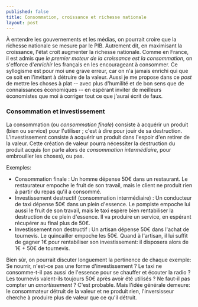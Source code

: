 ```yaml
---
published: false
title: Consommation, croissance et richesse nationale
layout: post
---
```

À entendre les gouvernements et les médias, on pourrait croire que la richesse nationale se mesure par le PIB. Autrement dit, en maximisant la croissance, l'état croit  augmenter la richesse nationale. Comme en France, il est admis que *le premier moteur de la croissance est la consommation*, on s'efforce d'*enrichir* les français en les encourageant à consommer.
Ce syllogisme est pour moi une grave erreur, car on n'a jamais enrichi qui que ce soit en l'invitant à détruire de la valeur.
Aussi je me propose dans ce *post* de mettre les choses à plat -- avec plus d'humilité et de bon sens que de connaissances économiques -- en espérant inviter de meilleurs économistes que moi à corriger tout ce que j'aurai écrit de faux.

### Consommation et investissement

La consommation (ou *consommation finale*) consiste à acquérir un produit (bien ou service) pour l'utiliser ; c'est à dire pour jouir de sa destruction. L'investissement consiste à acquérir un produit dans l'espoir d'en retirer de la valeur. Cette création de valeur pourra nécessiter la destruction du produit acquis (on parle alors de *consommation intermédiaire*, pour embrouiller les choses), ou pas.

Exemples:
* Consommation finale : Un homme dépense 50€ dans un restaurant. Le restaurateur empoche le fruit de son travail, mais le client ne produit rien à partir du repas qu'il a consommé.
* Investissement destructif (consommation intermédiaire) : Un conducteur de taxi dépense 50€ dans un plein d'essence. Le pompiste empoche lui aussi le fruit de son travail, mais le taxi espère bien rentabiliser la destruction de ce plein d'essence. Il va produire un service, en espérant récupérer au final plus de 50€.
* Investissement non destructif : Un artisan dépense 50€ dans l'achat de tournevis. Le quincailler empoche les 50€. Quand à l'artisan, il lui suffit de gagner 1€ pour rentabiliser son investissement: il disposera alors de 1€ + 50€ de tournevis.

Bien sûr, on pourrait discuter longuement la pertinence de chaque exemple: Se nourrir, n'est-ce pas une forme d'investissement ? Le taxi ne consomme-t-il pas aussi de l'essence pour se chauffer et écouter la radio ? Les tournevis valent-ils toujours 50€ après avoir été utilisés ? Ne faut-il pas compter un *amortissement* ? C'est probable. Mais l'idée générale demeure: le consommateur détruit de la valeur et ne produit rien, l'inversisseur cherche à produire plus de valeur que ce qu'il détruit.

### 